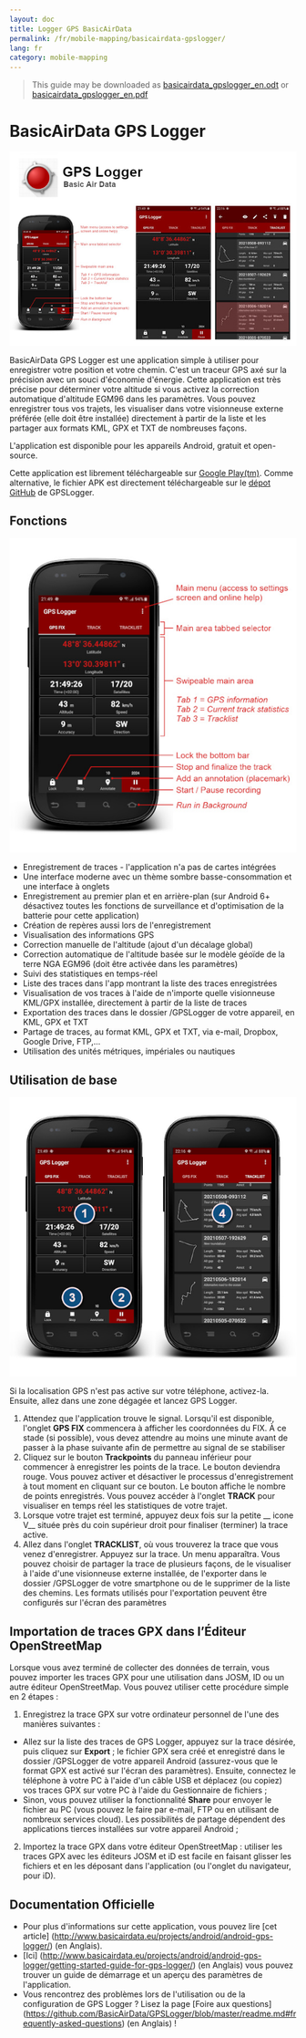 ```yaml
---
layout: doc
title: Logger GPS BasicAirData
permalink: /fr/mobile-mapping/basicairdata-gpslogger/
lang: fr
category: mobile-mapping
---
```


> This guide may be downloaded as [basicairdata_gpslogger_en.odt](/files/basicairdata_gpslogger_en.odt) or [basicairdata_gpslogger_en.pdf](/files/basicairdata_gpslogger_en.pdf)  

BasicAirData GPS Logger
=======================

![BasicAirData-GPSLogger-002][]

BasicAirData GPS Logger est une application simple à utiliser pour enregistrer votre position et votre chemin. C'est un traceur GPS axé sur la précision avec un souci d'économie d'énergie. Cette application est très précise pour déterminer votre altitude si vous activez la correction automatique d'altitude EGM96 dans les paramètres. Vous pouvez enregistrer tous vos trajets, les visualiser dans votre visionneuse externe préférée (elle doit être installée) directement à partir de la liste et les partager aux formats KML, GPX et TXT de nombreuses façons. 

L'application est disponible pour les appareils Android, gratuit et open-source.

Cette application est librement téléchargeable sur [Google Play(tm)](https://play.google.com/store/apps/details?id=eu.basicairdata.graziano.gpslogger).
Comme alternative, le fichier APK est directement téléchargeable sur le [dépot GitHub](https://github.com/BasicAirData/GPSLogger/tree/master/apk) de GPSLogger.

Fonctions
--------

![BasicAirData-GPSLogger-000][]

* Enregistrement de traces - l'application n'a pas de cartes intégrées
* Une interface moderne avec un thème sombre basse-consommation et une interface à onglets
* Enregistrement au premier plan et en arrière-plan (sur Android 6+ désactivez toutes les fonctions de surveillance et d'optimisation de la batterie pour cette application)
* Création de repères aussi lors de l'enregistrement
* Visualisation des informations GPS
* Correction manuelle de l'altitude (ajout d'un décalage global)
* Correction automatique de l'altitude basée sur le modèle géoïde de la terre NGA EGM96 (doit être activée dans les paramètres)
* Suivi des statistiques en temps-réel
* Liste des traces dans l'app montrant la liste des traces enregistrées
* Visualisation de vos traces à l'aide de n'importe quelle visionneuse KML/GPX installée, directement à partir de la liste de traces
* Exportation des traces dans le dossier /GPSLogger de votre appareil, en KML, GPX et TXT
* Partage de traces, au format KML, GPX et TXT, via e-mail, Dropbox, Google Drive, FTP,...
* Utilisation des unités métriques, impériales ou nautiques

Utilisation de base
-----------

![BasicAirData-GPSLogger-001][]

Si la localisation GPS n'est pas active sur votre téléphone, activez-la. Ensuite, allez dans une zone dégagée et lancez GPS Logger.

1. Attendez que l'application trouve le signal. Lorsqu'il est disponible, l'onglet __GPS FIX__ commencera à afficher les coordonnées du FIX. À ce stade (si possible), vous devez attendre au moins une minute avant de passer à la phase suivante afin de permettre au signal de se stabiliser
2. Cliquez sur le bouton __Trackpoints__ du panneau inférieur pour commencer à enregistrer les points de la trace. Le bouton deviendra rouge. Vous pouvez activer et désactiver le processus d'enregistrement à tout moment en cliquant sur ce bouton. Le bouton affiche le nombre de points enregistrés.
Vous pouvez accéder à l'onglet __TRACK__ pour visualiser en temps réel les statistiques de votre trajet.
3. Lorsque votre trajet est terminé, appuyez deux fois sur la petite __ icone V__ située près du coin supérieur droit pour finaliser (terminer) la trace active.
4. Allez dans l'onglet __TRACKLIST__, où vous trouverez la trace que vous venez d'enregistrer. Appuyez sur la trace. Un menu apparaîtra. Vous pouvez choisir de partager la trace de plusieurs façons, de le visualiser à l'aide d'une visionneuse externe installée, de l'exporter dans le dossier /GPSLogger de votre smartphone ou de le supprimer de la liste des chemins. Les formats utilisés pour l'exportation peuvent être configurés sur l'écran des paramètres

Importation de traces GPX dans l’Éditeur OpenStreetMap
--------------------------------------------

Lorsque vous avez terminé de collecter des données de terrain, vous pouvez importer les traces GPX pour une utilisation dans JOSM, ID ou un autre éditeur OpenStreetMap.
Vous pouvez utiliser cette procédure simple en 2 étapes :

1. Enregistrez la trace GPX sur votre ordinateur personnel de l'une des manières suivantes :
* Allez sur la liste des traces de GPS Logger, appuyez sur la trace désirée, puis cliquez sur __Export__ ; le fichier GPX sera créé et enregistré dans le dossier /GPSLogger de votre appareil Android (assurez-vous que le format GPX est activé sur l'écran des paramètres). Ensuite, connectez le téléphone à votre PC à l'aide d'un câble USB et déplacez (ou copiez) vos traces GPX sur votre PC à l'aide du Gestionnaire de fichiers ;
* Sinon, vous pouvez utiliser la fonctionnalité __Share__ pour envoyer le fichier au PC (vous pouvez le faire par e-mail, FTP ou en utilisant de nombreux services cloud). Les possibilités de partage dépendent des applications tierces installées sur votre appareil Android ;
2. Importez la trace GPX dans votre éditeur OpenStreetMap : utiliser les traces GPX avec les éditeurs JOSM et iD est facile en faisant glisser les fichiers et en les déposant dans l'application (ou l'onglet du navigateur, pour iD).

Documentation Officielle
----------------------

- Pour plus d'informations sur cette application, vous pouvez lire [cet article] (http://www.basicairdata.eu/projects/android/android-gps-logger/) (en Anglais). <br>
- [Ici] (http://www.basicairdata.eu/projects/android/android-gps-logger/getting-started-guide-for-gps-logger/) (en Anglais) vous pouvez trouver un guide de démarrage et un aperçu des paramètres de l'application. <br>
- Vous rencontrez des problèmes lors de l'utilisation ou de la configuration de GPS Logger ? Lisez la page [Foire aux questions] (https://github.com/BasicAirData/GPSLogger/blob/master/readme.md#frequently-asked-questions) (en Anglais) !

[BasicAirData-GPSLogger-002]:  /images/mobile-mapping/basicairdata-gpslogger_002.en.jpg
[BasicAirData-GPSLogger-000]:  /images/mobile-mapping/basicairdata-gpslogger_000.en.jpg
[BasicAirData-GPSLogger-001]:  /images/mobile-mapping/basicairdata-gpslogger_001.en.jpg